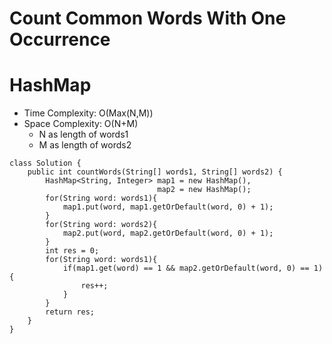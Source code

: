 # Count Common Words With One Occurrence
# HashMap
* Time Complexity: O(Max(N,M))
* Space Complexity: O(N+M)
    * N as length of words1
    * M as length of words2
```
class Solution {
    public int countWords(String[] words1, String[] words2) {
        HashMap<String, Integer> map1 = new HashMap(),
                                 map2 = new HashMap();
        for(String word: words1){
            map1.put(word, map1.getOrDefault(word, 0) + 1);
        }
        for(String word: words2){
            map2.put(word, map2.getOrDefault(word, 0) + 1);
        }
        int res = 0;
        for(String word: words1){
            if(map1.get(word) == 1 && map2.getOrDefault(word, 0) == 1){
                res++;
            }
        }
        return res;
    }
}
```